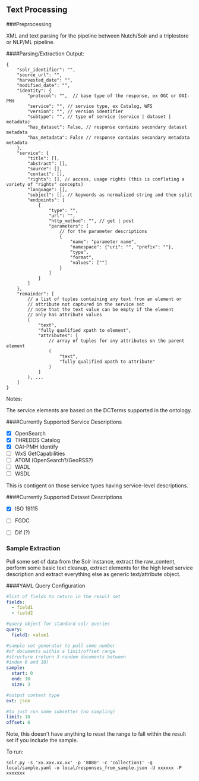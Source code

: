 ## Text Processing 

###Preprocessing

XML and text parsing for the pipeline between Nutch/Solr and a triplestore or NLP/ML pipeline.

####Parsing/Extraction Output:

```
{
	"solr_identifier": "",
	"source_url": "",
	"harvested_date": "",
	"modified_date": "",
	"identity": {
		"protocol": "",  // base type of the response, ex OGC or OAI-PMH
		"service": "", // service type, ex Catalog, WFS
		"version": "", // version identifier
		"subtype": "", // type of service (service | dataset | metadata)
		"has_dataset": False, // response contains secondary dataset metadata
		"has_metadata": False // response contains secondary metadata metadata
	},
	"service": {
		"title": [],
		"abstract": [],
		"source": [],
		"contact": [],
		"rights": [], // access, usage rights (this is conflating a variety of "rights" concepts)
		"language": [],
		"subject": [], // keywords as normalized string and then split
		"endpoints": [
			{
				"type": "", 
				"url": "", 
				"http_method": "", // get | post
				"parameters": [
					// for the parameter descriptions
					{
						"name": "parameter name",
						"namespace": {"uri": "", "prefix": ""},
						"type",
						"format",
						"values": [""]
					}
				]
			}
		]
	},
	"remainder": [
		// a list of tuples containing any text from an element or 
		// attribute not captured in the service set
		// note that the text value can be empty if the element
		// only has attribute values
		(
			"text",
			"fully qualified xpath to element",
			"attributes": [
				// array of tuples for any attributes on the parent element
				(
					"text",
					"fully qualified xpath to attribute"
				)
			]
		), ...
	]
}
```

Notes:

The service elements are based on the DCTerms supported in the ontology. 

####Currently Supported Service Descriptions

- [x] OpenSearch
- [x] THREDDS Catalog
- [x] OAI-PMH Identify
- [ ] WxS GetCapabilities
- [ ] ATOM (OpenSearch?/GeoRSS?)
- [ ] WADL
- [ ] WSDL

This is contigent on those service types having service-level descriptions. 

####Currently Supported Dataset Descriptions

- [x] ISO 19115
- [ ] FGDC
- [ ] Dif (?)


### Sample Extraction

Pull some set of data from the Solr instance, extract the raw_content, perform some basic text cleanup, extract elements for the high level service description and extract everything else as generic text/attribute object.

####YAML Query Configuration

```yaml
#list of fields to return in the result set
fields:
  - field1
  - field2

#query object for standard solr queries
query:
  field1: value1

#sample set generator to pull some number
#of documents within a limit/offset range 
#structure (return 3 random documents between
#index 0 and 10)
sample:
  start: 0
  end: 10
  size: 3

#output content type
ext: json

#to just run some subsetter (no sampling)
limit: 10
offset: 0

```

Note, this doesn't have anything to reset the range to fall within the result set if you include the sample.


To run:

```
solr.py -s 'xx.xxx.xx.xx' -p '8080' -c 'collection1' -q local/sample.yaml -o local/responses_from_sample.json -U xxxxxx -P xxxxxxx

```
